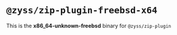 # `@zyss/zip-plugin-freebsd-x64`

This is the **x86_64-unknown-freebsd** binary for `@zyss/zip-plugin`
